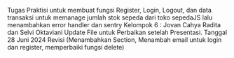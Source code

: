 Tugas Praktisi untuk membuat fungsi Register, Login, Logout, dan data transaksi untuk memanage jumlah stok sepeda dari toko sepedaJS lalu menambahkan error handler dan sentry
Kelompok 6 : Jovan Cahya Radita dan Selvi Oktaviani
Update File untuk Perbaikan setelah Presentasi. Tanggal 28 Juni 2024 Revisi (Menambahkan Section, Menambah email untuk login dan register, memperbaiki fungsi delete)
